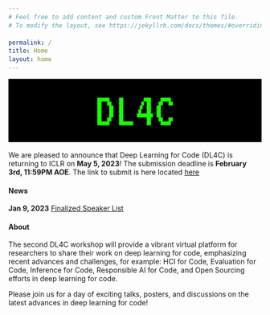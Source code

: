 ```yaml
---
# Feel free to add content and custom Front Matter to this file.
# To modify the layout, see https://jekyllrb.com/docs/themes/#overriding-theme-defaults

permalink: /
title: Home
layout: home
---
```



![](assets/img/dl4c_large_banner.jpg)



We are pleased to announce that Deep Learning for Code (DL4C) is returning to ICLR on **May 5, 2023**! The submission deadline is **February 3rd, 11:59PM AOE**. The link to submit is here located [here](https://openreview.net/group?id=ICLR.cc/2023/Workshop/DL4C)


#### News

**Jan 9, 2023** [Finalized Speaker List](/speakers/)


#### About

The second DL4C workshop will provide a vibrant virtual platform for researchers to share their work on deep learning for code, emphasizing recent advances and challenges, for example: HCI for Code, Evaluation for Code, Inference for Code, Responsible AI for Code, and Open Sourcing efforts in deep learning for code.

Please join us for a day of exciting talks, posters, and discussions on the latest advances in deep learning for code!

<!-- Our [call for papers](/callforpapers) is now open. Please submit your work by **February 3rd, 2023, 11:59 PM AoE**. -->

<!-- We are excited to announce our amazing [invited speakers](/speakers)! -->

<!-- The theme is quite easy to use if you're familiar with Jekyll. The following collections are implemented:
1. **Speakers**: Curate a [speaker list like this one](speakers) from a set of markdown files, one per speaker. Crops and displays images if available. Adds a short bio. See files in the `_speakers` directory for examples.
2. **Organizers**: Curate an organizer list from a set of markdown files, one per organizer. See files in the `_organizers` directory for examples.
3. **Schedule**: Curate a [schedule like this](schedule) from a set of markdown files, one per event (talk, panel, break, etc.). See files in the `_schedule` directory for examples. Schedule items are sorted by a `sequence_id` attribute.
4. **Papers**: Curate a [list of papers like this](papers) from a bunch of markdown files, one per paper. See files in the `_papers` directory for examples. Papers are sorted by a `sequence_id` attribute if specifed (else they are listed alphabetically).

> **NOTE:** The best way to use these is to turn feature on or off by editing the `collections` attribute in `_config.yml`.

If you experience issues or have cool features to add, feel free to [fork this template](). -->
